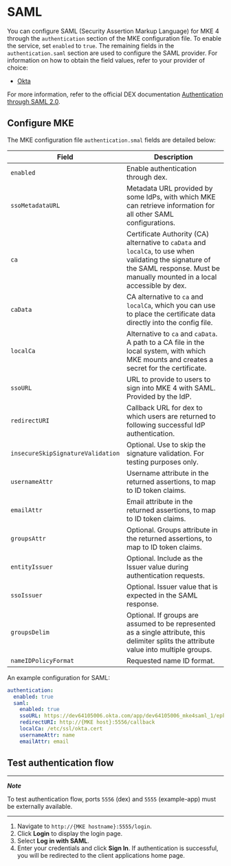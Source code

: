 # SAML

You can configure SAML (Security Assertion Markup Language) for MKE 4 through
the `authentication` section of the MKE configuration file.
To enable the service, set `enabled` to `true`.
The remaining fields in the `authentication.saml` section are used to configure
the SAML provider. 
For information on how to obtain the field values, refer to your provider of choice:

- [Okta](OIDC-OKTA-configuration.md)

For more information, refer to the official DEX documentation
[Authentication through SAML 2.0](https://dexidp.io/docs/connectors/saml/).

## Configure MKE

The MKE configuration file `authentication.smal` fields are detailed below:

| Field                             | Description                                                                                                                                                                         |
|-----------------------------------|-------------------------------------------------------------------------------------------------------------------------------------------------------------------------------------|
| `enabled`                         | Enable authentication through dex.                                                                                                                                                  |
| `ssoMetadataURL`                  | Metadata URL provided by some IdPs, with which MKE can retrieve information for all other SAML configurations.                                                                      |
| `ca`                              | Certificate Authority (CA) alternative to `caData` and `localCa`, to use when validating the signature of the SAML response. Must be manually mounted in a local accessible by dex. |
| `caData`                          | CA alternative to `ca` and `localCa`, which you can use to place the certificate data directly into the config file.                                                                |
| `localCa`                         | Alternative to `ca` and `caData`. A path to a CA file in the local system, with which MKE mounts and creates a secret for the certificate.                                          |
| `ssoURL`                          | URL to provide to users to sign into MKE 4 with SAML. Provided by the IdP.                                                                                                          |
| `redirectURI`                     | Callback URL for dex to which users are returned to following successful IdP authentication.                                                                                        |
| `insecureSkipSignatureValidation` | Optional. Use to skip the signature validation. For testing purposes only.                                                                                                          |
| `usernameAttr`                    | Username attribute in the returned assertions, to map to ID token claims.                                                                                                           |
| `emailAttr`                       | Email attribute in the returned assertions, to map to ID token claims.                                                                                                              |
| `groupsAttr`                      | Optional. Groups attribute in the returned assertions, to map to ID token claims.                                                                                                   |
| `entityIssuer`                    | Optional. Include as the Issuer value during authentication requests.                                                                                                               |
| `ssoIssuer`                       | Optional. Issuer value that is expected in the SAML response.                                                                                                                       |
| `groupsDelim`                     | Optional. If groups are assumed to be represented as a single attribute, this delimiter splits the attribute value into multiple groups.                                            |
| `nameIDPolicyFormat`              | Requested name ID format.                                                                                                                                                           |

An example configuration for SAML:

```yaml
authentication:
  enabled: true
  saml:
    enabled: true
    ssoURL: https://dev64105006.okta.com/app/dev64105006_mke4saml_1/epkdtszgindywD6mF5s7/sso/saml
    redirectURI: http://{MKE host}:5556/callback
    localCa: /etc/ssl/okta.cert
    usernameAttr: name
    emailAttr: email
```

## Test authentication flow

---
***Note***

To test authentication flow, ports `5556` (dex) and `5555` (example-app) must be externally available.

---

1. Navigate to `http://{MKE hostname}:5555/login`.
2. Click **Login** to display the login page.
3. Select **Log in with SAML**.
4. Enter your credentials and click **Sign In**. If authentication is successful,
you will be redirected to the client applications home page.
